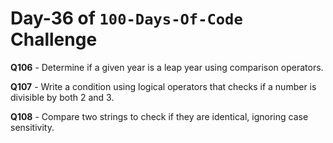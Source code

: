 # Day-36 of `100-Days-Of-Code` Challenge

**Q106** - Determine if a given year is a leap year using comparison operators.

**Q107** - Write a condition using logical operators that checks if a number is divisible by both 2 and 3.

**Q108** - Compare two strings to check if they are identical, ignoring case sensitivity.

 

 

 





 
 

 


 


 

 
 
 


 
